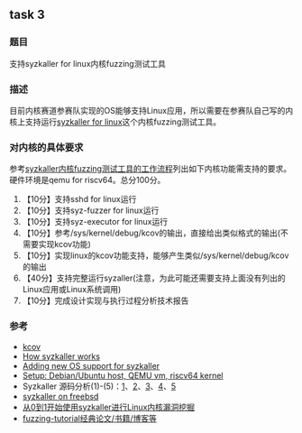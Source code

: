 ## task 3

### 题目
支持syzkaller for linux内核fuzzing测试工具

### 描述
目前内核赛道参赛队实现的OS能够支持Linux应用，所以需要在参赛队自己写的内核上支持运行[syzkaller for linux](https://github.com/google/syzkalle)这个内核fuzzing测试工具。

### 对内核的具体要求
参考[syzkaller内核fuzzing测试工具的工作流程](https://github.com/google/syzkaller/blob/master/docs/internals.md)列出如下内核功能需支持的要求。硬件环境是qemu for riscv64。总分100分。
1. 【10分】支持sshd for linux运行
2. 【10分】支持syz-fuzzer for linux运行
3. 【10分】支持syz-executor for linux运行
4. 【10分】参考/sys/kernel/debug/kcov的输出，直接给出类似格式的输出(不需要实现kcov功能)
5. 【10分】实现linux的kcov功能支持，能够产生类似/sys/kernel/debug/kcov的输出
6. 【40分】支持完整运行syzaller(注意，为此可能还需要支持上面没有列出的Linux应用或Linux系统调用)
7. 【10分】完成设计实现与执行过程分析技术报告


### 参考
- [kcov](https://www.kernel.org/doc/html/latest/dev-tools/kcov.html)
- [How syzkaller works](https://github.com/google/syzkaller/blob/master/docs/internals.md)
- [Adding new OS support for syzkaller](https://github.com/google/syzkaller/blob/master/docs/adding_new_os_support.md)
- [Setup: Debian/Ubuntu host, QEMU vm, riscv64 kernel](https://github.com/google/syzkaller/blob/master/docs/linux/setup_linux-host_qemu-vm_riscv64-kernel.md)
- Syzkaller 源码分析(1)-(5)：[1](https://xz.aliyun.com/t/5079)、[2](https://xz.aliyun.com/t/5098)、[3](https://xz.aliyun.com/t/5154)、[4](https://xz.aliyun.com/t/5223)、[5](https://xz.aliyun.com/t/5401)
- [syzkaller on freebsd](https://freebsdfoundation.org/wp-content/uploads/2021/01/Kernel-Fuzzing.pdf)
- [从0到1开始使用syzkaller进行Linux内核漏洞挖掘](https://bbs.kanxue.com/thread-265405.htm)
- [fuzzing-tutorial经典论文/书籍/博客等](https://github.com/liyansong2018/fuzzing-tutorial)
